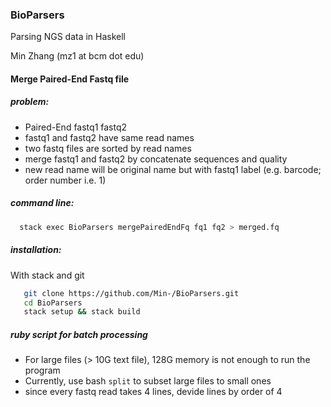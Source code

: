 ### BioParsers
Parsing NGS data in Haskell

Min Zhang (mz1 at bcm dot edu)

#### Merge Paired-End Fastq file

##### problem:
 - Paired-End fastq1 fastq2
 - fastq1 and fastq2 have same read names
 - two fastq files are sorted by read names
 - merge fastq1 and fastq2 by concatenate sequences and quality
 - new read name will be original name but with fastq1 label (e.g. barcode; order number i.e. 1)

##### command line:

```bash
  stack exec BioParsers mergePairedEndFq fq1 fq2 > merged.fq
```

##### installation:
 With stack and git
```bash
   git clone https://github.com/Min-/BioParsers.git
   cd BioParsers
   stack setup && stack build
```

##### ruby script for batch processing
 - For large files (> 10G text file), 128G memory is not enough to run the program
 - Currently, use bash `split` to subset large files to small ones
 - since every fastq read takes 4 lines, devide lines by order of 4
